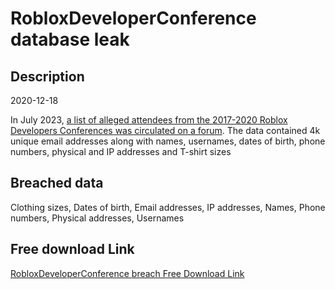 # RobloxDeveloperConference database leak

## Description

2020-12-18

In July 2023, <a href="https://twitter.com/troyhunt/status/1681163196110098432" target="_blank" rel="noopener">a list of alleged attendees from the 2017-2020 Roblox Developers Conferences was circulated on a forum</a>. The data contained 4k unique email addresses along with names, usernames, dates of birth, phone numbers, physical and IP addresses and T-shirt sizes

## Breached data

Clothing sizes, Dates of birth, Email addresses, IP addresses, Names, Phone numbers, Physical addresses, Usernames

## Free download Link

[RobloxDeveloperConference breach Free Download Link](https://tinyurl.com/2b2k277t)